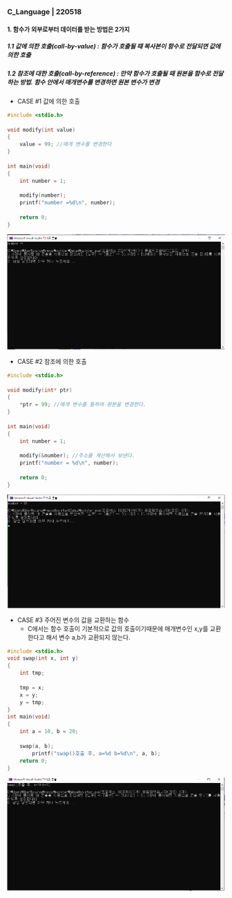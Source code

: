 ### C_Language | 220518



#### 1.  함수가 외부로부터 데이터를 받는 방법은 2가지

##### 	1.1 값에 의한 호출(call-by-value) : 함수가 호출될 때 복사본이 함수로 전달되면 값에 의한 호출

#####     1.2 참조에 대한 호출(call-by-reference) : 만약 함수가 호출될 때 원본을 함수로 전달하는 방법. 함수 안에서 매개변수를 변경하면 원본 변수가 변경



- CASE #1 값에 의한 호출

```c
#include <stdio.h>

void modify(int value)
{
	value = 99; //매개 변수를 변경한다
}

int main(void)
{
	int number = 1;

	modify(number);
	printf("number =%d\n", number);

	return 0;
}
```





![image-20220519055845671](https://github.com/jinsirie/TIL/blob/e3b2d40a8b3ddb171d9ba99f2368a3cc1381ebdc/img/image-20220519055845671.png)

- CASE #2 참조에 의한 호출

```c
#include <stdio.h>

void modify(int* ptr)
{
	*ptr = 99; //매개 변수를 통하여 원본을 변경한다.
}

int main(void)
{
	int number = 1;

	modify(&number); //주소를 계산해서 보낸다.
	printf("number = %d\n", number);

	return 0;
}
```







![image-20220519060154249](https://github.com/jinsirie/TIL/blob/e3b2d40a8b3ddb171d9ba99f2368a3cc1381ebdc/img/image-20220519060154249.png)

- CASE #3 주어진 변수의 값을 교환하는 함수
  - C에서는 함수 호출이 기본적으로 값의 호출이기때문에 매개변수인 x,y를 교환한다고 해서 변수 a,b가 교환되지 않는다.

```c
#include <stdio.h>
void swap(int x, int y)
{
	int tmp;

	tmp = x;
	x = y;
	y = tmp;
}
int main(void)
{
	int a = 10, b = 20;

	swap(a, b);
		printf("swap()호출 후, a=%d b=%d\n", a, b);
	return 0;
}
```











![image-20220519060524640](https://github.com/jinsirie/TIL/blob/e3b2d40a8b3ddb171d9ba99f2368a3cc1381ebdc/img/image-20220519060524640.png)
